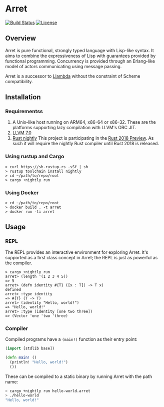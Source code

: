 # Arret

[![Build Status](https://travis-ci.org/etaoins/arret.svg?branch=master)](https://travis-ci.org/etaoins/arret)
[![License](https://img.shields.io/badge/License-Apache%202.0-blue.svg)](https://opensource.org/licenses/Apache-2.0)

## Overview

Arret is pure functional, strongly typed language with Lisp-like syntax.
It aims to combine the expressiveness of Lisp with guarantees provided by functional programming.
Concurrency is provided through an Erlang-like model of actors communicating using message passing.

Arret is a successor to [Llambda](https://github.com/etaoins/llambda) without the constraint of Scheme compatibility.

## Installation

### Requirementss

1. A Unix-like host running on ARM64, x86-64 or x86-32.
   These are the platforms supporting lazy compilation with LLVM's ORC JIT.
1. [LLVM 7.0](http://releases.llvm.org)
1. [Rust nightly](https://www.rust-lang.org/en-US/)
   This project is participating in the [Rust 2018 Preview](https://internals.rust-lang.org/t/rust-2018-an-early-preview/7776).
   As such it will require the nightly Rust compiler until Rust 2018 is released.

### Using rustup and Cargo

```shell
> curl https://sh.rustup.rs -sSf | sh
> rustup toolchain install nightly
> cd ~/path/to/repo/root
> cargo +nightly run
```

### Using Docker

```shell
> cd ~/path/to/repo/root
> docker build . -t arret
> docker run -ti arret
```

## Usage

### REPL

The REPL provides an interactive environment for exploring Arret.
It's supported as a first class concept in Arret; the REPL is just as powerful as the compiler.

```text
> cargo +nightly run
arret> (length '(1 2 3 4 5))
=> 5
arret> (defn identity #{T} ([x : T]) -> T x)
defined
arret> :type identity
=> #{T} (T -> T)
arret> (identity "Hello, world!")
=> "Hello, world!"
arret> :type (identity [one two three])
=> (Vector 'one 'two 'three)
```

### Compiler

Compiled programs have a `(main!)` function as their entry point:

```clojure
(import [stdlib base])

(defn main! ()
  (println! "Hello, world!")
  ())
```

These can be compiled to a static binary by running Arret with the path name:

```sh
> cargo +nightly run hello-world.arret
> ./hello-world
"Hello, world!"
```